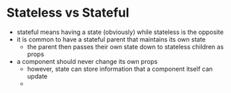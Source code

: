 # Stateless vs Stateful 
- stateful means having a state (obviously) while stateless is the opposite 
- it is common to have a stateful parent that maintains its own state
  - the parent then passes their own state down to stateless children as props 
- a component should never change its own props 
  - however, state can store information that a component itself can update 
  -
